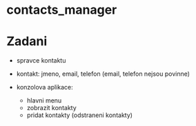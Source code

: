 # contacts_manager

# Zadani
- spravce kontaktu
- kontakt: jmeno, email, telefon (email, telefon nejsou povinne)

- konzolova aplikace:
     - hlavni menu
     - zobrazit kontakty
     - pridat kontakty
     (odstraneni kontakty)